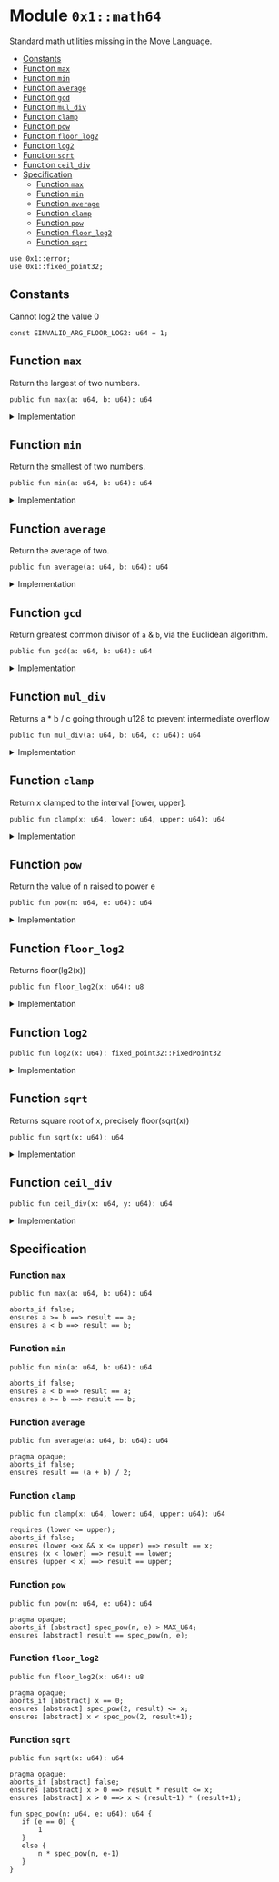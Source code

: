 
<a id="0x1_math64"></a>

# Module `0x1::math64`

Standard math utilities missing in the Move Language.


-  [Constants](#@Constants_0)
-  [Function `max`](#0x1_math64_max)
-  [Function `min`](#0x1_math64_min)
-  [Function `average`](#0x1_math64_average)
-  [Function `gcd`](#0x1_math64_gcd)
-  [Function `mul_div`](#0x1_math64_mul_div)
-  [Function `clamp`](#0x1_math64_clamp)
-  [Function `pow`](#0x1_math64_pow)
-  [Function `floor_log2`](#0x1_math64_floor_log2)
-  [Function `log2`](#0x1_math64_log2)
-  [Function `sqrt`](#0x1_math64_sqrt)
-  [Function `ceil_div`](#0x1_math64_ceil_div)
-  [Specification](#@Specification_1)
    -  [Function `max`](#@Specification_1_max)
    -  [Function `min`](#@Specification_1_min)
    -  [Function `average`](#@Specification_1_average)
    -  [Function `clamp`](#@Specification_1_clamp)
    -  [Function `pow`](#@Specification_1_pow)
    -  [Function `floor_log2`](#@Specification_1_floor_log2)
    -  [Function `sqrt`](#@Specification_1_sqrt)


<pre><code>use 0x1::error;
use 0x1::fixed_point32;
</code></pre>



<a id="@Constants_0"></a>

## Constants


<a id="0x1_math64_EINVALID_ARG_FLOOR_LOG2"></a>

Cannot log2 the value 0


<pre><code>const EINVALID_ARG_FLOOR_LOG2: u64 &#61; 1;
</code></pre>



<a id="0x1_math64_max"></a>

## Function `max`

Return the largest of two numbers.


<pre><code>public fun max(a: u64, b: u64): u64
</code></pre>



<details>
<summary>Implementation</summary>


<pre><code>public fun max(a: u64, b: u64): u64 &#123;
    if (a &gt;&#61; b) a else b
&#125;
</code></pre>



</details>

<a id="0x1_math64_min"></a>

## Function `min`

Return the smallest of two numbers.


<pre><code>public fun min(a: u64, b: u64): u64
</code></pre>



<details>
<summary>Implementation</summary>


<pre><code>public fun min(a: u64, b: u64): u64 &#123;
    if (a &lt; b) a else b
&#125;
</code></pre>



</details>

<a id="0x1_math64_average"></a>

## Function `average`

Return the average of two.


<pre><code>public fun average(a: u64, b: u64): u64
</code></pre>



<details>
<summary>Implementation</summary>


<pre><code>public fun average(a: u64, b: u64): u64 &#123;
    if (a &lt; b) &#123;
        a &#43; (b &#45; a) / 2
    &#125; else &#123;
        b &#43; (a &#45; b) / 2
    &#125;
&#125;
</code></pre>



</details>

<a id="0x1_math64_gcd"></a>

## Function `gcd`

Return greatest common divisor of <code>a</code> & <code>b</code>, via the Euclidean algorithm.


<pre><code>public fun gcd(a: u64, b: u64): u64
</code></pre>



<details>
<summary>Implementation</summary>


<pre><code>public inline fun gcd(a: u64, b: u64): u64 &#123;
    let (large, small) &#61; if (a &gt; b) (a, b) else (b, a);
    while (small !&#61; 0) &#123;
        let tmp &#61; small;
        small &#61; large % small;
        large &#61; tmp;
    &#125;;
    large
&#125;
</code></pre>



</details>

<a id="0x1_math64_mul_div"></a>

## Function `mul_div`

Returns a * b / c going through u128 to prevent intermediate overflow


<pre><code>public fun mul_div(a: u64, b: u64, c: u64): u64
</code></pre>



<details>
<summary>Implementation</summary>


<pre><code>public inline fun mul_div(a: u64, b: u64, c: u64): u64 &#123;
    // Inline functions cannot take constants, as then every module using it needs the constant
    assert!(c !&#61; 0, std::error::invalid_argument(4));
    (((a as u128) &#42; (b as u128) / (c as u128)) as u64)
&#125;
</code></pre>



</details>

<a id="0x1_math64_clamp"></a>

## Function `clamp`

Return x clamped to the interval [lower, upper].


<pre><code>public fun clamp(x: u64, lower: u64, upper: u64): u64
</code></pre>



<details>
<summary>Implementation</summary>


<pre><code>public fun clamp(x: u64, lower: u64, upper: u64): u64 &#123;
    min(upper, max(lower, x))
&#125;
</code></pre>



</details>

<a id="0x1_math64_pow"></a>

## Function `pow`

Return the value of n raised to power e


<pre><code>public fun pow(n: u64, e: u64): u64
</code></pre>



<details>
<summary>Implementation</summary>


<pre><code>public fun pow(n: u64, e: u64): u64 &#123;
    if (e &#61;&#61; 0) &#123;
        1
    &#125; else &#123;
        let p &#61; 1;
        while (e &gt; 1) &#123;
            if (e % 2 &#61;&#61; 1) &#123;
                p &#61; p &#42; n;
            &#125;;
            e &#61; e / 2;
            n &#61; n &#42; n;
        &#125;;
        p &#42; n
    &#125;
&#125;
</code></pre>



</details>

<a id="0x1_math64_floor_log2"></a>

## Function `floor_log2`

Returns floor(lg2(x))


<pre><code>public fun floor_log2(x: u64): u8
</code></pre>



<details>
<summary>Implementation</summary>


<pre><code>public fun floor_log2(x: u64): u8 &#123;
    let res &#61; 0;
    assert!(x !&#61; 0, std::error::invalid_argument(EINVALID_ARG_FLOOR_LOG2));
    // Effectively the position of the most significant set bit
    let n &#61; 32;
    while (n &gt; 0) &#123;
        if (x &gt;&#61; (1 &lt;&lt; n)) &#123;
            x &#61; x &gt;&gt; n;
            res &#61; res &#43; n;
        &#125;;
        n &#61; n &gt;&gt; 1;
    &#125;;
    res
&#125;
</code></pre>



</details>

<a id="0x1_math64_log2"></a>

## Function `log2`



<pre><code>public fun log2(x: u64): fixed_point32::FixedPoint32
</code></pre>



<details>
<summary>Implementation</summary>


<pre><code>public fun log2(x: u64): FixedPoint32 &#123;
    let integer_part &#61; floor_log2(x);
    // Normalize x to [1, 2) in fixed point 32.
    let y &#61; (if (x &gt;&#61; 1 &lt;&lt; 32) &#123;
        x &gt;&gt; (integer_part &#45; 32)
    &#125; else &#123;
        x &lt;&lt; (32 &#45; integer_part)
    &#125; as u128);
    let frac &#61; 0;
    let delta &#61; 1 &lt;&lt; 31;
    while (delta !&#61; 0) &#123;
        // log x &#61; 1/2 log x^2
        // x in [1, 2)
        y &#61; (y &#42; y) &gt;&gt; 32;
        // x is now in [1, 4)
        // if x in [2, 4) then log x &#61; 1 &#43; log (x / 2)
        if (y &gt;&#61; (2 &lt;&lt; 32)) &#123; frac &#61; frac &#43; delta; y &#61; y &gt;&gt; 1; &#125;;
        delta &#61; delta &gt;&gt; 1;
    &#125;;
    fixed_point32::create_from_raw_value (((integer_part as u64) &lt;&lt; 32) &#43; frac)
&#125;
</code></pre>



</details>

<a id="0x1_math64_sqrt"></a>

## Function `sqrt`

Returns square root of x, precisely floor(sqrt(x))


<pre><code>public fun sqrt(x: u64): u64
</code></pre>



<details>
<summary>Implementation</summary>


<pre><code>public fun sqrt(x: u64): u64 &#123;
    if (x &#61;&#61; 0) return 0;
    // Note the plus 1 in the expression. Let n &#61; floor_lg2(x) we have x in [2^n, 2^(n&#43;1)&gt; and thus the answer in
    // the half&#45;open interval [2^(n/2), 2^((n&#43;1)/2)&gt;. For even n we can write this as [2^(n/2), sqrt(2) 2^(n/2)&gt;
    // for odd n [2^((n&#43;1)/2)/sqrt(2), 2^((n&#43;1)/2&gt;. For even n the left end point is integer for odd the right
    // end point is integer. If we choose as our first approximation the integer end point we have as maximum
    // relative error either (sqrt(2) &#45; 1) or (1 &#45; 1/sqrt(2)) both are smaller then 1/2.
    let res &#61; 1 &lt;&lt; ((floor_log2(x) &#43; 1) &gt;&gt; 1);
    // We use standard newton&#45;rhapson iteration to improve the initial approximation.
    // The error term evolves as delta_i&#43;1 &#61; delta_i^2 / 2 (quadratic convergence).
    // It turns out that after 4 iterations the delta is smaller than 2^&#45;32 and thus below the treshold.
    res &#61; (res &#43; x / res) &gt;&gt; 1;
    res &#61; (res &#43; x / res) &gt;&gt; 1;
    res &#61; (res &#43; x / res) &gt;&gt; 1;
    res &#61; (res &#43; x / res) &gt;&gt; 1;
    min(res, x / res)
&#125;
</code></pre>



</details>

<a id="0x1_math64_ceil_div"></a>

## Function `ceil_div`



<pre><code>public fun ceil_div(x: u64, y: u64): u64
</code></pre>



<details>
<summary>Implementation</summary>


<pre><code>public inline fun ceil_div(x: u64, y: u64): u64 &#123;
    // ceil_div(x, y) &#61; floor((x &#43; y &#45; 1) / y) &#61; floor((x &#45; 1) / y) &#43; 1
    // (x &#43; y &#45; 1) could spuriously overflow. so we use the later version
    if (x &#61;&#61; 0) &#123;
        // Inline functions cannot take constants, as then every module using it needs the constant
        assert!(y !&#61; 0, std::error::invalid_argument(4));
        0
    &#125;
    else (x &#45; 1) / y &#43; 1
&#125;
</code></pre>



</details>

<a id="@Specification_1"></a>

## Specification


<a id="@Specification_1_max"></a>

### Function `max`


<pre><code>public fun max(a: u64, b: u64): u64
</code></pre>




<pre><code>aborts_if false;
ensures a &gt;&#61; b &#61;&#61;&gt; result &#61;&#61; a;
ensures a &lt; b &#61;&#61;&gt; result &#61;&#61; b;
</code></pre>



<a id="@Specification_1_min"></a>

### Function `min`


<pre><code>public fun min(a: u64, b: u64): u64
</code></pre>




<pre><code>aborts_if false;
ensures a &lt; b &#61;&#61;&gt; result &#61;&#61; a;
ensures a &gt;&#61; b &#61;&#61;&gt; result &#61;&#61; b;
</code></pre>



<a id="@Specification_1_average"></a>

### Function `average`


<pre><code>public fun average(a: u64, b: u64): u64
</code></pre>




<pre><code>pragma opaque;
aborts_if false;
ensures result &#61;&#61; (a &#43; b) / 2;
</code></pre>



<a id="@Specification_1_clamp"></a>

### Function `clamp`


<pre><code>public fun clamp(x: u64, lower: u64, upper: u64): u64
</code></pre>




<pre><code>requires (lower &lt;&#61; upper);
aborts_if false;
ensures (lower &lt;&#61;x &amp;&amp; x &lt;&#61; upper) &#61;&#61;&gt; result &#61;&#61; x;
ensures (x &lt; lower) &#61;&#61;&gt; result &#61;&#61; lower;
ensures (upper &lt; x) &#61;&#61;&gt; result &#61;&#61; upper;
</code></pre>



<a id="@Specification_1_pow"></a>

### Function `pow`


<pre><code>public fun pow(n: u64, e: u64): u64
</code></pre>




<pre><code>pragma opaque;
aborts_if [abstract] spec_pow(n, e) &gt; MAX_U64;
ensures [abstract] result &#61;&#61; spec_pow(n, e);
</code></pre>



<a id="@Specification_1_floor_log2"></a>

### Function `floor_log2`


<pre><code>public fun floor_log2(x: u64): u8
</code></pre>




<pre><code>pragma opaque;
aborts_if [abstract] x &#61;&#61; 0;
ensures [abstract] spec_pow(2, result) &lt;&#61; x;
ensures [abstract] x &lt; spec_pow(2, result&#43;1);
</code></pre>



<a id="@Specification_1_sqrt"></a>

### Function `sqrt`


<pre><code>public fun sqrt(x: u64): u64
</code></pre>




<pre><code>pragma opaque;
aborts_if [abstract] false;
ensures [abstract] x &gt; 0 &#61;&#61;&gt; result &#42; result &lt;&#61; x;
ensures [abstract] x &gt; 0 &#61;&#61;&gt; x &lt; (result&#43;1) &#42; (result&#43;1);
</code></pre>




<a id="0x1_math64_spec_pow"></a>


<pre><code>fun spec_pow(n: u64, e: u64): u64 &#123;
   if (e &#61;&#61; 0) &#123;
       1
   &#125;
   else &#123;
       n &#42; spec_pow(n, e&#45;1)
   &#125;
&#125;
</code></pre>


[move-book]: https://aptos.dev/move/book/SUMMARY
